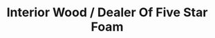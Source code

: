 ---
title: "Interior Wood / Dealer Of Five Star Foam"
url: /karachi/interior-wood-dealer-of-five-star-foam/
shop: furniture
---